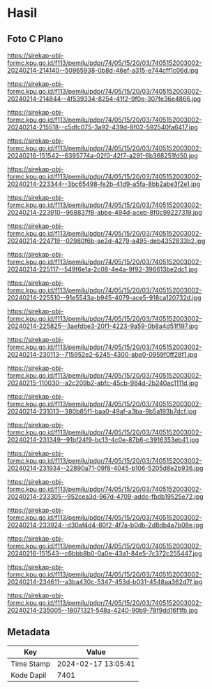 # Hasil

## Foto C Plano

https://sirekap-obj-formc.kpu.go.id/f113/pemilu/pdpr/74/05/15/20/03/7405152003002-20240214-214140--50965938-0b8d-46ef-a315-e744cff1c06d.jpg

https://sirekap-obj-formc.kpu.go.id/f113/pemilu/pdpr/74/05/15/20/03/7405152003002-20240214-214844--4f539334-8254-41f2-9f0e-307fe36e4866.jpg

https://sirekap-obj-formc.kpu.go.id/f113/pemilu/pdpr/74/05/15/20/03/7405152003002-20240214-215518--c5dfc075-3a92-439d-8f02-592540fa6417.jpg

https://sirekap-obj-formc.kpu.go.id/f113/pemilu/pdpr/74/05/15/20/03/7405152003002-20240216-151542--6395774a-02f0-42f7-a291-6b368251fd50.jpg

https://sirekap-obj-formc.kpu.go.id/f113/pemilu/pdpr/74/05/15/20/03/7405152003002-20240214-223344--3bc65498-fe2b-41d9-a5fa-8bb2abe3f2e1.jpg

https://sirekap-obj-formc.kpu.go.id/f113/pemilu/pdpr/74/05/15/20/03/7405152003002-20240214-223910--968837f8-abbe-494d-aceb-8f0c99227319.jpg

https://sirekap-obj-formc.kpu.go.id/f113/pemilu/pdpr/74/05/15/20/03/7405152003002-20240214-224719--02980f6b-ae2d-4279-a495-deb4352833b2.jpg

https://sirekap-obj-formc.kpu.go.id/f113/pemilu/pdpr/74/05/15/20/03/7405152003002-20240214-225117--549f6e1a-2c08-4e4a-9f92-396613be2dc1.jpg

https://sirekap-obj-formc.kpu.go.id/f113/pemilu/pdpr/74/05/15/20/03/7405152003002-20240214-225510--91e5543a-b945-4079-ace5-918ca120732d.jpg

https://sirekap-obj-formc.kpu.go.id/f113/pemilu/pdpr/74/05/15/20/03/7405152003002-20240214-225825--3aefdbe3-20f1-4223-9a59-0b8a4d51f197.jpg

https://sirekap-obj-formc.kpu.go.id/f113/pemilu/pdpr/74/05/15/20/03/7405152003002-20240214-230113--715952e2-6245-4300-abe0-0959f0ff28f1.jpg

https://sirekap-obj-formc.kpu.go.id/f113/pemilu/pdpr/74/05/15/20/03/7405152003002-20240215-110030--a2c209b2-abfc-45cb-984d-2b240ac1111d.jpg

https://sirekap-obj-formc.kpu.go.id/f113/pemilu/pdpr/74/05/15/20/03/7405152003002-20240214-231013--380b85f1-baa0-49af-a3ba-9b5a193b7dcf.jpg

https://sirekap-obj-formc.kpu.go.id/f113/pemilu/pdpr/74/05/15/20/03/7405152003002-20240214-231349--91bf24f9-bc13-4c0e-87b6-c3916353eb41.jpg

https://sirekap-obj-formc.kpu.go.id/f113/pemilu/pdpr/74/05/15/20/03/7405152003002-20240214-231934--22890a71-09f8-4045-b106-5205d8e2b936.jpg

https://sirekap-obj-formc.kpu.go.id/f113/pemilu/pdpr/74/05/15/20/03/7405152003002-20240214-233305--952cea3d-967d-4709-addc-fbdb19525e72.jpg

https://sirekap-obj-formc.kpu.go.id/f113/pemilu/pdpr/74/05/15/20/03/7405152003002-20240214-233924--d30af4d4-80f2-4f7a-b0db-2d8db4a7b08e.jpg

https://sirekap-obj-formc.kpu.go.id/f113/pemilu/pdpr/74/05/15/20/03/7405152003002-20240216-151543--c6bbb8b0-0a0e-43a1-84e5-7c372c255447.jpg

https://sirekap-obj-formc.kpu.go.id/f113/pemilu/pdpr/74/05/15/20/03/7405152003002-20240214-234611--a3ba430c-5347-453d-b031-4548aa362d7f.jpg

https://sirekap-obj-formc.kpu.go.id/f113/pemilu/pdpr/74/05/15/20/03/7405152003002-20240214-235005--18071321-548a-4240-90b9-78f9dd16f1fb.jpg


## Metadata

| Key        | Value               |
| ---------- | ------------------- |
| Time Stamp | 2024-02-17 13:05:41 |
| Kode Dapil | 7401                |



